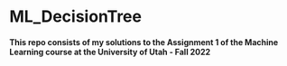 # ML_DecisionTree
#### This repo consists of my solutions to the Assignment 1 of the Machine Learning course at the University of Utah - Fall 2022
